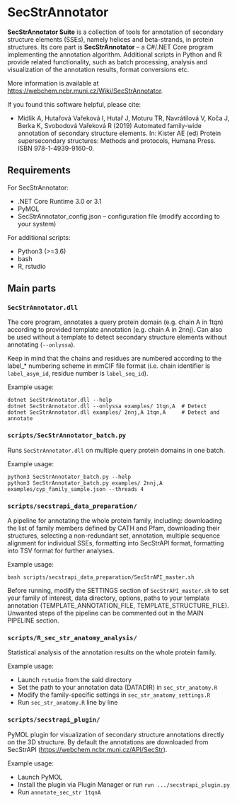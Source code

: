 # SecStrAnnotator

**SecStrAnnotator Suite** is a collection of tools for annotation of secondary structure elements (SSEs), namely helices and beta-strands, in protein structures. Its core part is **SecStrAnnotator** – a C#/.NET Core program implementing the annotation algorithm. Additional scripts in Python and R provide related functionality, such as batch processing, analysis and visualization of the annotation results, format conversions etc.

More information is available at <https://webchem.ncbr.muni.cz/Wiki/SecStrAnnotator>.

If you found this software helpful, please cite:

- Midlik A, Hutařová Vařeková I, Hutař J, Moturu TR, Navrátilová V, Koča J, Berka K, Svobodová Vařeková R (2019) Automated family-wide annotation of secondary structure elements. In: Kister AE (ed) Protein supersecondary structures: Methods and protocols, Humana Press. ISBN 978-1-4939-9160-0.

## Requirements

For SecStrAnnotator:

- .NET Core Runtime 3.0 or 3.1
- PyMOL
- SecStrAnnotator_config.json – configuration file (modify according to your system)

For additional scripts:

- Python3 (>=3.6)
- bash
- R, rstudio

## Main parts

### `SecStrAnnotator.dll`

The core program, annotates a query protein domain (e.g. chain A in 1tqn) according to provided template annotation (e.g. chain A in 2nnj). Can also be used without a template to detect secondary structure elements without annotating (`--onlyssa`).

Keep in mind that the chains and residues are numbered according to the label_* numbering scheme in mmCIF file format (i.e. chain identifier is `label_asym_id`, residue number is `label_seq_id`).

Example usage:

    dotnet SecStrAnnotator.dll --help
    dotnet SecStrAnnotator.dll --onlyssa examples/ 1tqn,A  # Detect
    dotnet SecStrAnnotator.dll examples/ 2nnj,A 1tqn,A     # Detect and annotate

### `scripts/SecStrAnnotator_batch.py`

Runs `SecStrAnnotator.dll` on multiple query protein domains in one batch.

Example usage:

    python3 SecStrAnnotator_batch.py --help
    python3 SecStrAnnotator_batch.py examples/ 2nnj,A examples/cyp_family_sample.json --threads 4

### `scripts/secstrapi_data_preparation/`

A pipeline for annotating the whole protein family, including: downloading the list of family members defined by CATH and Pfam, downloading their structures, selecting a non-redundant set, annotation, multiple sequence alignment for individual SSEs, formatting into SecStrAPI format, formatting into TSV format for further analyses.

Example usage:

    bash scripts/secstrapi_data_preparation/SecStrAPI_master.sh

Before running, modify the SETTINGS section of `SecStrAPI_master.sh` to set your family of interest, data directory, options, paths to your template annotation (TEMPLATE_ANNOTATION_FILE, TEMPLATE_STRUCTURE_FILE). Unwanted steps of the pipeline can be commented out in the MAIN PIPELINE section.

### `scripts/R_sec_str_anatomy_analysis/`

Statistical analysis of the annotation results on the whole protein family.

Example usage:

- Launch `rstudio` from the said directory
- Set the path to your annotation data (DATADIR) in `sec_str_anatomy.R`
- Modify the family-specific settings in `sec_str_anatomy_settings.R`
- Run `sec_str_anatomy.R` line by line

### `scripts/secstrapi_plugin/`

PyMOL plugin for visualization of secondary structure annotations directly on the 3D structure. By default the annotations are downloaded from SecStrAPI (<https://webchem.ncbr.muni.cz/API/SecStr>).

Example usage:

- Launch PyMOL
- Install the plugin via Plugin Manager or run `run .../secstrapi_plugin.py`
- Run `annotate_sec_str 1tqnA`
